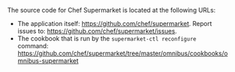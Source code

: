 The source code for Chef Supermarket is located at the following URLs:

-   The application itself: <https://github.com/chef/supermarket>.
    Report issues to: <https://github.com/chef/supermarket/issues>.
-   The cookbook that is run by the `supermarket-ctl reconfigure`
    command:
    <https://github.com/chef/supermarket/tree/master/omnibus/cookbooks/omnibus-supermarket>